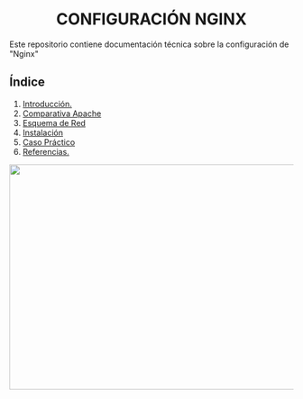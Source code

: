 ### <h1 align="center"> CONFIGURACIÓN NGINX </h1>

Este repositorio contiene documentación técnica sobre la configuración de "Nginx"
## **Índice** 
1. [Introducción.](Introduccion.md) 
2. [Comparativa Apache](Comparativa.md) 
3. [Esquema de Red](Esquema-red.md) 
4. [Instalación](Instalacion.md)
5. [Caso Práctico](Casos-practicos.md) 
6. [Referencias.](Referencias.md) 

<div align="center">
  <img src="" width="600" height="400"/>
</div>
